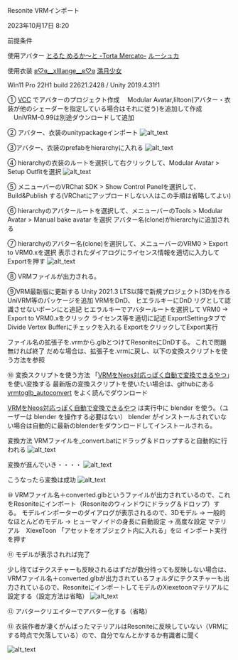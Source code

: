 Resonite VRMインポート

2023年10月17日 8:20

前提条件

使用アバター [とるた めるか～と -Torta Mercato-](https://tortamercato.booth.pm/) [ルーシュカ](https://booth.pm/ja/items/4296675)
    
使用衣装 [ʚ♡ɞ__xIIIange__ʚ♡ɞ](https://xiiiange.booth.pm/) [満月少女](https://booth.pm/ja/items/4998054)

Win11 Pro 22H1 build 22621.2428 / Unity 2019.4.31f1

➀ [VCC](https://vrchat.com/home/download) でアバターのプロジェクト作成
　Modular Avatar,liltoon(アバター・衣装が他のシェーダーを指定している場合はそれに従う)を追加して作成
　UniVRM-0.99は別途ダウンロードして追加

② アバター、衣装のunitypackageインポート
![alt_text](images/image1.png "image_tooltip")

③アバター、衣装のprefabをhierarchyに入れる
![alt_text](images/image2.png "image_tooltip")

④ hierarchyの衣装のルートを選択して右クリックして、Modular Avatar > Setup Outfitを選択
![alt_text](images/image3.png "image_tooltip")

⑤ メニューバーのVRChat SDK > Show Control Panelを選択して、Build&Publish する(VRChatにアップロードしない人はこの手順は省略してよい)

⑥ hierarchyのアバタールートを選択して、メニューバーのTools > Modular Avatar > Manual bake avatar を選択
    アバター名(clone)がhierarchyに追加される

⑦ hierarchyのアバター名(clone)を選択して、メニューバーのVRM0 > Export to VRM0.xを選択
表示されたダイアログにライセンス情報を適切に入力してExportを押す
![alt_text](images/image4.png "image_tooltip")

⑧ VRMファイルが出力される。

⑨VRM最新版に更新する
Unity 2021.3 LTS以降で新規プロジェクト(3D)を作る
UniVRM等のパッケージを追加
VRMをDnD、
ヒエラルキーにDnD
リグとして認識させないボーンに<NOIK>と追記
ヒエラルキーでアバタールートを選択して VRM0 → Export to VRM0.xをクリック
ライセンス等を適切に記述
ExportSettingタブでDivide Vertex Bufferにチェックを入れる
ExportをクリックしてExport実行

ファイル名の拡張子を.vrmから.glbとつけてResoniteにDnDする。
これで問題無ければ終了
だめな場合は、拡張子を.vrmに戻し、以下の変換スクリプトを使う方法を参照

⑩ 変換スクリプトを使う方法
「[VRMをNeos対応っぽく自動で変換できるやつ](https://booth.pm/ja/items/4104649)」を使い変換する
最新版の変換スクリプトを使いたい場合は、githubにある [vrmtoglb_autoconvert](https://github.com/kazu0617/vrmtoglb_autoconvert) をよく読んでダウンロード

[VRMをNeos対応っぽく自動で変換できるやつ](https://booth.pm/ja/items/4104649) は実行中に blender を使う。（ユーザーは blender を操作する必要はない）
blender がインストールされていない場合は自動的に最新のblenderをダウンロードしてインストールされる。

変換方法
VRMファイルを_convert.batにドラッグ＆ドロップすると自動的に行われる
![alt_text](images/image5.png "image_tooltip")

変換が進んでいき・・・・
![alt_text](images/image6.png "image_tooltip")

こうなったら変換は成功
![alt_text](images/image7.png "image_tooltip")

⑩ VRMファイル名＋converted.glbというファイルが出力されているので、これをResoniteにインポート（Resoniteのウィンドウにドラッグ＆ドロップ）する。
モデルインポーターのダイアログが表示されるので、3Dモデル → 一般的なほとんどのモデル → ヒューマノイドの身長に自動設定 → 高度な設定
    マテリアル　XiexeToon
    「アセットをオブジェクト内に入れる」を☑
    インポート実行を押す

⑪ モデルが表示されれば完了

少し待てばテクスチャーも反映されるはずだが数分待っても反映しない場合は、VRMファイル名＋converted.glbが出力されているフォルダにテクスチャーも出力されているので、ResoniteにインポートしてモデルのXiexetoonマテリアルに設定する（設定方法は省略）
![alt_text](images/image8.png "image_tooltip")

⑫ アバタークリエイターでアバター化する（省略）

⑬ 衣装作者が凄くがんばったマテリアルはResoniteに反映していない（VRMにする時点で欠落している）ので、自分でなんとかするか有識者に聞く

![alt_text](images/tex_yakikomi.png "image_tooltip")
